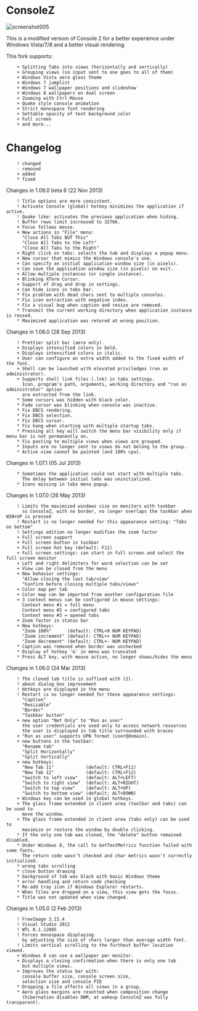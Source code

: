 ConsoleZ
========

![screenshot005](https://github.com/cbucher/console/wiki/screenshot001.png)

This is a modified version of Console 2 for a better experience under Windows Vista/7/8 and a better visual rendering.

This fork supports:

        + Splitting Tabs into views (horizontally and vertically)
        + Grouping views (so input sent to one goes to all of them)
        + Windows Vista aero glass theme
        + Windows 7 jumplist
        + Windows 7 wallpaper positions and slideshow
        + Windows 8 wallpapers on dual screen
        + Zooming with Ctrl-Mouse
        + Quake style console animation
        + Strict monospace font rendering
        + Settable opacity of text background color
        + Full screen
        + and more...

Changelog
=========

        ! changed
        - removed
        + added
        * fixed

Changes in 1.09.0 beta 6 (22 Nov 2013)

        ! Title options are more consistent.
        ! Activate Console (global) hotkey minimizes the application if active.
        ! Quake like: activates the previous application when hiding.
        ! Buffer rows limit increased to 32766.
        + Focus follows mouse.
        + New actions in "File" menu:
          "Close All Tabs BUT This"
          "Close All Tabs to the Left"
          "Close All Tabs to the Right"
        + Right click on tabs: selects the tab and displays a popup menu.
        + New cursor that mimics the Windows console's one.
        + Can specify an initial application window size (in pixels).
        + Can save the application window size (in pixels) on exit.
        + Allow multiple instances (or single instance).
        + Blinking XTerm Cursor.
        + Support of drag and drop in settings.
        + Can hide icons in tabs bar.
        * Fix problem with dead chars sent to multiple consoles.
        * Fix icon extraction with negative index.
        * Fix a visual bug when caption and resize are removed.
        * Transmit the current working directory when application instance is reused.
        * Maximized application was retored at wrong position.

Changes in 1.08.0 (28 Sep 2013)

        ! Prettier split bar (aero only).
        + Displays intensified colors in bold.
        + Displays intensified colors in italic.
        + User can configure an extra width added to the fixed width of the font.
        + Shell can be launched with elevated priviledges (run as administrator).
        + Supports shell link files (.lnk) in tabs settings.
          Icon, program's path, arguments, working directory and "run as administrator" option
          are extracted from the link.
        * Some cursors was hidden with black color.
        * Fade cursor was blinking when console was inactive.
        * Fix DBCS rendering.
        * Fix DBCS selection.
        * Fix DBCS cursor.
        * Fix hang when starting with multiple startup tabs.
        * Pressing alt key will switch the menu bar visibility only if menu bar is not permanently on.
        * Fix pasting to multiple views when views are grouped.
        * Inputs are no longer sent to views do not belong to the group.
        * Active view cannot be painted (and 100% cpu).

Changes in 1.07.1 (05 Jul 2013)

        * Sometimes the application could not start with multiple tabs.
          The delay between initial tabs was uninitialized.
        * Icons missing in tabs menu popup.

Changes in 1.07.0 (26 May 2013)

        ! Limits the maximized windows size on monitors with taskbar
          so ConsoleZ, with no border, no longer overlaps the taskbar when WIN+UP is pressed
        ! Restart is no longer needed for this appearance setting: "Tabs on bottom"
        ! Settings edition no longer modifies the zoom factor
        + Full screen support
        + Full screen button in taskbar
        + Full screen hot key (default: F11)
        + Full screen settings: can start in full screen and select the full screen monitor
        + Left and right delimiters for word selection can be set
        + View can be closed from the menu
        + New behavior settings:
          "Allow closing the last tab/view"
          "Confirm before closing multiple tabs/views"
        + Color map per tab
        + Color map can be imported from another configuration file
        + 3 context menus can be configured in mouse settings:
          Context menu #1 = full menu
          Context menu #2 = configured tabs
          Context menu #3 = opened tabs
        + Zoom factor in status bar
        + New hotkeys:
          "Zoom 100%"      (default: CTRL+0 NUM KEYPAD)
          "Zoom increment" (default: CTRL++ NUM KEYPAD)
          "Zoom decrement" (default: CTRL+- NUM KEYPAD)
        * Caption was removed when border was unchecked
        * Display of hotkey '&' in menu was truncated
        * Press ALT key, with mouse action, no longer shows/hides the menu

Changes in 1.06.0 (24 Mar 2013)

        ! The cloned tab title is suffixed with (2).
        ! about dialog box improvement
        ! Hotkeys are displayed in the menu
        ! Restart is no longer needed for these appearance settings:
          "Caption"
          "Resizable"
          "Border"
          "Taskbar button"
        + new option "Net Only" to "Run as user"
          the user credentials are used only to access network resources
          the user is displayed in tab title surrounded with braces
        + "Run as user" supports UPN format (user@domain).
        + new buttons in the toolbar:
          "Rename tab"
          "Split Horizontally"
          "Split Vertically"
        + new hotkeys:
          "New Tab 11"            (default: CTRL+F11)
          "New Tab 12"            (default: CTRL+F12)
          "Switch to left view"   (default: ALT+LEFT)
          "Switch to right view"  (default: ALT+RIGHT)
          "Switch to top view"    (default: ALT+UP)
          "Switch to bottom view" (default: ALT+DOWN)
        + Windows key can be used in global hotkeys.
        + The glass frame extended in client area (toolbar and tabs) can be used to
          move the window.
        + The glass frame extended in client area (tabs only) can be used to
          maximize or restore the window by double clicking.
        * If the only one tab was cloned, the "delete" button remained disabled.
        * Under Windows 8, the call to GetTextMetrics function failed with some fonts.
          The return code wasn't checked and char metrics wasn't correctly initialized.
        * wrong tabs scrolling
        * close button drawing
        * background of tab was black with basic Windows theme
        * error handling and return code checking
        * Re-add tray icon if Windows Explorer restarts.
        * When files are dropped on a view, this view gets the focus.
        * Title was not updated when view changed.

Changes in 1.05.0 (2 Feb 2013)

        ! FreeImage 3.15.4
        ! Visual Studio 2012
        ! WTL 8.1.12085
        ! Forces monospace displaying
          by adjusting the size of chars larger than average width font.
        ! Limits vertical scrolling to the furthest buffer location viewed.
        + Windows 8 can use a wallpaper per monitor.
        + Displays a closing confirmation when there is only one tab
          but multiple views.
        + Improves the status bar with:
          console buffer size, console screen size,
          selection size and console PID
        * Dropping a file affects all views in a group.
        * Aero glass margins are resetted when composition change
          (hibernation disables DWM, at wakeup ConsoleZ was fully transparent).
